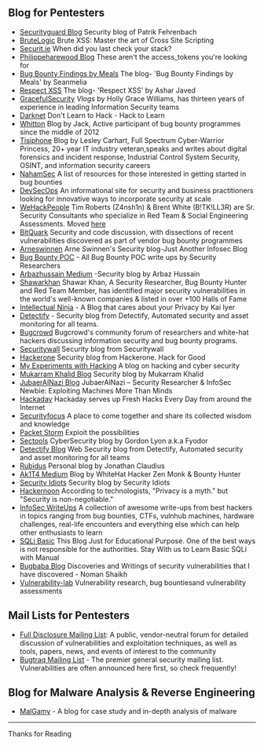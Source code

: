 ## Blog for Pentesters

- [Securityguard Blog](https://blog.it-securityguard.com/) Security blog of Patrik Fehrenbach
- [BruteLogic](https://brutelogic.com.br/blog/) Brute XSS: Master the art of Cross Site Scripting
- [Securit.ie](https://securit.ie/blog/) When did you last check your stack?
- [Philippeharewood Blog](https://philippeharewood.com/) These aren't the access_tokens you're looking for
- [Bug Bounty Findings by Meals](https://seanmelia.wordpress.com/) The blog- 'Bug Bounty Findings by Meals' by Seanmelia
- [Respect XSS](https://respectxss.blogspot.com/) The blog- 'Respect XSS' by Ashar Javed
- [GracefulSecurity](https://www.gracefulsecurity.com/) *Vlogs* by Holly Grace Williams, has thirteen years of experience in leading Information Security teams
- [Darknet](https://www.darknet.org.uk/) Don't Learn to Hack - Hack to Learn
- [Whitton](https://whitton.io/) Blog by Jack, Active participant of bug bounty programmes since the middle of 2012
- [Tisiphone](https://tisiphone.net/) Blog by Lesley Carhart, Full Spectrum Cyber-Warrior Princess, 20+ year IT industry veteran,speaks and writes about digital forensics and incident response, Industrial Control System Security, OSINT, and information security careers
- [NahamSec](https://github.com/nahamsec/Resources-for-Beginner-Bug-Bounty-Hunters) A list of resources for those interested in getting started in bug bounties
- [DevSecOps](https://www.devsecops.org/) An informational site for security and business practitioners looking for innovative ways to incorporate security at scale
- [WeHackPeople](https://wehackpeople.tumblr.com/) Tim Roberts (Z4nsh1n) & Brent White (B!TK!LL3R) are Sr. Security Consultants who specialize in Red Team & Social Engineering Assessments. Moved [here](www.wehackpeople.com)
- [BitQuark](https://bitquark.co.uk/blog/) Security and code discussion, with dissections of recent vulnerabilities discovered as part of vendor bug bounty programmes
- [Arneswinnen](https://www.arneswinnen.net/) Arne Swinnen's Security blog-Just Another Infosec Blog
- [Bug Bounty POC](https://bugbountypoc.com/) - All Bug Bounty POC write ups by Security Researchers
- [Arbazhussain Medium](https://medium.com/@arbazhussain/) -Security blog by Arbaz Hussain
- [Shawarkhan](https://www.shawarkhan.com/) Shawar Khan, A Security Researcher, Bug Bounty Hunter and Red Team Member, has identified major security vulnerabilities in the world's well-known companies & listed in over +100 Halls of Fame
- [Intellectual Ninja](https://blog.kaiiyer.co/) - A Blog that cares about your Privacy by Kai Iyer
- [Detectify](https://blog.detectify.com/) - Security blog from Detectify, Automated security and asset monitoring for all teams.
- [Bugcrowd](https://forum.bugcrowd.com/) Bugcrowd's community forum of researchers and white-hat hackers discussing information security and bug bounty programs.
- [Securitywall](https://securitywall.co/blog.html/) Security blog from Securitywall
- [Hackerone](https://www.hackerone.com/blog) Security blog from Hackerone. Hack for Good
- [My Experiments with Hacking](https://www.gangte.net/) A blog on hacking and cyber security
- [Mukarram Khalid Blog](https://mukarramkhalid.com/) Security blog by Mukarram Khalid
- [JubaerAlNazi Blog](https://jubaeralnaziwhitehat.wordpress.com/) JubaerAlNazi – Security Researcher & InfoSec Newbie: Exploiting Machines More Than Minds
- [Hackaday](https://hackaday.com/) Hackaday serves up Fresh Hacks Every Day from around the Internet
- [Securityfocus](https://www.securityfocus.com/) A place to come together and share its collected wisdom and knowledge
- [Packet Storm](https://packetstormsecurity.com/) Exploit the possibilities 
- [Sectools](https://sectools.org/) CyberSecurity blog by Gordon Lyon a.k.a Fyodor
- [Detectify Blog](https://labs.detectify.com/) Web Security blog from Detectify, Automated security and asset monitoring for all teams
- [Rubidus](https://blog.rubidus.com/) Personal blog by Jonathan Claudius
- [Ak1T4 Medium](https://medium.com/@know.0nix) Blog by WhiteHat Hacker Zen Monk & Bounty Hunter
- [Security Idiots](https://www.securityidiots.com/) Security blog by Security Idiots
- [Hackernoon](https://hackernoon.com/tagged/security) According to technologists, "Privacy is a myth." but "Security is non-negotiable."
- [InfoSec WriteUps](https://medium.com/bugbountywriteup) A collection of awesome write-ups from best hackers in topics ranging from bug bounties, CTFs, vulnhub machines, hardware challenges, real-life encounters and everything else which can help other enthusiasts to learn
- [SQLi Basic](https://sqli-basic.blogspot.com/) This Blog Just for Educational Purpose. One of the best ways is not responsible for the authorities. Stay With us to Learn Basic SQLi with Manual
- [Bugbaba Blog](https://bugbaba.blogspot.com/) Discoveries and Writings of security vulnerabilities that I have discovered - Noman Shaikh
- [Vulnerability-lab](https://vulnerability-lab.com/) Vulnerability research, bug bountiesand vulnerability assessments

## Mail Lists for Pentesters
- [Full Disclosure Mailing List](https://seclists.org/fulldisclosure/): A public, vendor-neutral forum for detailed discussion of vulnerabilities and exploitation techniques, as well as tools, papers, news, and events of interest to the community
- [Bugtraq Mailing List](https://seclists.org/bugtraq/) - The premier general security mailing list. Vulnerabilities are often announced here first, so check frequently! 

## Blog for Malware Analysis & Reverse Engineering
- [MalGamy](https://malgamy.github.io) - A blog for case study and in-depth analysis of malware


---------
Thanks for Reading
